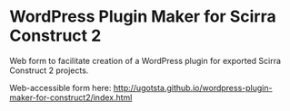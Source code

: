 WordPress Plugin Maker for Scirra Construct 2
=====================================

Web form to facilitate creation of a WordPress plugin for exported Scirra Construct 2 projects.

Web-accessible form here: http://ugotsta.github.io/wordpress-plugin-maker-for-construct2/index.html

